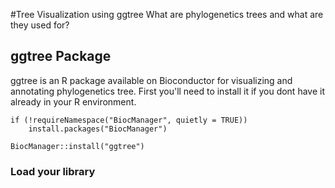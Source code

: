 #Tree Visualization using ggtree
What are phylogenetics trees and what are they used for?

## ggtree Package

ggtree is an R package available on Bioconductor for visualizing and annotating phylogenetics tree.
First you'll need to install it if you dont have it already in your R environment.

```
if (!requireNamespace("BiocManager", quietly = TRUE))
    install.packages("BiocManager")

BiocManager::install("ggtree")

```
### Load your library

